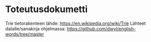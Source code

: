 # Toteutusdokumetti
Trie tietorakenteen lähde: https://en.wikipedia.org/wiki/Trie
Lähteet datalle/sanakirja ohjelmassa: https://github.com/dwyl/english-words/tree/master